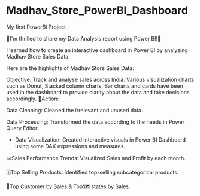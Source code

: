 # Madhav_Store_PowerBI_Dashboard
My first PowerBi Project .


🎉I'm thrilled to share my Data Analysis report using Power BI!🎉

I learned how to create an interactive dashboard in Power BI by analyzing Madhav Store Sales Data.

Here are the highlights of Madhav Store Sales Data:

Objective: Track and analyse sales across India. Various visualization charts such as Donut, Stacked column charts, Bar charts and cards have been used in the dashboard to provide clarity about the data and take decisions accordingly.
🔧Action:

Data Cleaning: Cleaned the irrelevant and unused data.

Data Processing: Transformed the data according to the needs in Power Query Editor.

- Data Visualization: Created interactive visuals in Power BI Dashboard using some DAX expressions and measures.

📊Sales Performance Trends: Visualized Sales and Profit by each month.

🗓️Top Selling Products: Identified top-selling subcategorical products.

👫Top Customer by Sales & Top🗺️ states by Sales.

